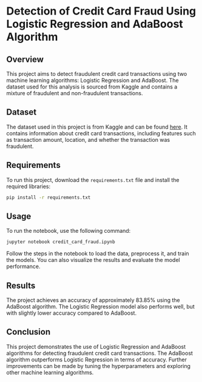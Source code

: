 # Detection of Credit Card Fraud Using Logistic Regression and AdaBoost Algorithm

## Overview

This project aims to detect fraudulent credit card transactions using two machine learning algorithms: Logistic Regression and AdaBoost. The dataset used for this analysis is sourced from Kaggle and contains a mixture of fraudulent and non-fraudulent transactions.

## Dataset

The dataset used in this project is from Kaggle and can be found [here](https://www.kaggle.com/datasets/kartik2112/fraud-detection). It contains information about credit card transactions, including features such as transaction amount, location, and whether the transaction was fraudulent.

## Requirements

To run this project, download the `requirements.txt` file and install the required libraries:

```bash
pip install -r requirements.txt
```

## Usage

To run the notebook, use the following command:

```bash
jupyter notebook credit_card_fraud.ipynb
```

Follow the steps in the notebook to load the data, preprocess it, and train the models. You can also visualize the results and evaluate the model performance.

## Results

The project achieves an accuracy of approximately 83.85% using the AdaBoost algorithm. The Logistic Regression model also performs well, but with slightly lower accuracy compared to AdaBoost.

## Conclusion

This project demonstrates the use of Logistic Regression and AdaBoost algorithms for detecting fraudulent credit card transactions. The AdaBoost algorithm outperforms Logistic Regression in terms of accuracy. Further improvements can be made by tuning the hyperparameters and exploring other machine learning algorithms.


